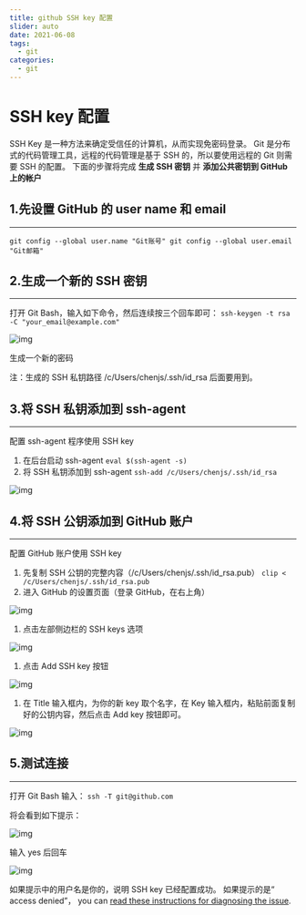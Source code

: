 ```yaml
---
title: github SSH key 配置
slider: auto
date: 2021-06-08
tags:
  - git
categories:
  - git
---
```


# SSH key 配置

SSH Key 是一种方法来确定受信任的计算机，从而实现免密码登录。
Git 是分布式的代码管理工具，远程的代码管理是基于 SSH 的，所以要使用远程的 Git 则需要 SSH 的配置。
下面的步骤将完成 **生成 SSH 密钥** 并 **添加公共密钥到 GitHub 上的帐户**

## 1.先设置 GitHub 的 user name 和 email

---

```
git config --global user.name "Git账号" git config --global user.email "Git邮箱"
```

## 2.生成一个新的 SSH 密钥

---

打开 Git Bash，输入如下命令，然后连续按三个回车即可：
`ssh-keygen -t rsa -C "your_email@example.com"`

![img](https:////upload-images.jianshu.io/upload_images/797826-2767b38dbf685bb6.png?imageMogr2/auto-orient/strip|imageView2/2/w/478/format/webp)

生成一个新的密码

注：生成的 SSH 私钥路径 /c/Users/chenjs/.ssh/id_rsa 后面要用到。

## 3.将 SSH 私钥添加到 ssh-agent

---

配置 ssh-agent 程序使用 SSH key

1. 在后台启动 ssh-agent
   `eval $(ssh-agent -s)`
2. 将 SSH 私钥添加到 ssh-agent
   `ssh-add /c/Users/chenjs/.ssh/id_rsa`

![img](https:////upload-images.jianshu.io/upload_images/797826-fb4dca757e32ad47.png?imageMogr2/auto-orient/strip|imageView2/2/w/520/format/webp)

## 4.将 SSH 公钥添加到 GitHub 账户

---

配置 GitHub 账户使用 SSH key

1. 先复制 SSH 公钥的完整内容（/c/Users/chenjs/.ssh/id_rsa.pub）
   `clip < /c/Users/chenjs/.ssh/id_rsa.pub`
2. 进入 GitHub 的设置页面（登录 GitHub，在右上角）

![img](https:////upload-images.jianshu.io/upload_images/797826-c0ad862c2daae8ef.png?imageMogr2/auto-orient/strip|imageView2/2/w/393/format/webp)

1. 点击左部侧边栏的 SSH keys 选项

![img](https:////upload-images.jianshu.io/upload_images/797826-0bc31ef6258b9911.png?imageMogr2/auto-orient/strip|imageView2/2/w/609/format/webp)

1. 点击 Add SSH key 按钮

![img](https:////upload-images.jianshu.io/upload_images/797826-0f0f7f10d6a3ea1d.png?imageMogr2/auto-orient/strip|imageView2/2/w/605/format/webp)

1. 在 Title 输入框内，为你的新 key 取个名字，在 Key 输入框内，粘贴前面复制好的公钥内容，然后点击 Add key 按钮即可。

![img](https:////upload-images.jianshu.io/upload_images/797826-6460e1a1f1abb0b2.png?imageMogr2/auto-orient/strip|imageView2/2/w/608/format/webp)

## 5.测试连接

---

打开 Git Bash 输入：
`ssh -T git@github.com`

将会看到如下提示：

![img](https:////upload-images.jianshu.io/upload_images/797826-7c761e191774d155.png?imageMogr2/auto-orient/strip|imageView2/2/w/541/format/webp)

输入 yes 后回车

![img](https:////upload-images.jianshu.io/upload_images/797826-ff4e11cc90fb30c6.png?imageMogr2/auto-orient/strip|imageView2/2/w/566/format/webp)

如果提示中的用户名是你的，说明 SSH key 已经配置成功。
如果提示的是“ access denied”， you can [read these instructions for diagnosing the issue](https://link.jianshu.com?t=https://help.github.com/articles/error-permission-denied-publickey).

